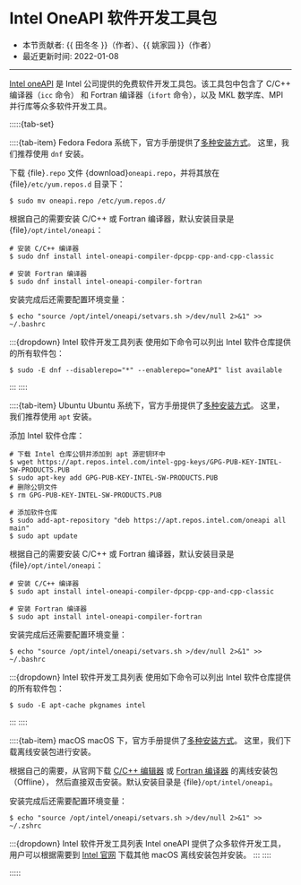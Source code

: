 # Intel OneAPI 软件开发工具包

- 本节贡献者: {{ 田冬冬 }}（作者）、{{ 姚家园 }}（作者）
- 最近更新时间: 2022-01-08

---

[Intel oneAPI](https://software.intel.com/content/www/us/en/develop/tools/oneapi.html)
是 Intel 公司提供的免费软件开发工具包。该工具包中包含了 C/C++ 编译器（`icc` 命令）
和 Fortran 编译器（`ifort` 命令），以及 MKL 数学库、MPI 并行库等众多软件开发工具。

:::::{tab-set}

::::{tab-item} Fedora
Fedora 系统下，官方手册提供了[多种安装方式](https://www.intel.com/content/www/us/en/docs/oneapi/installation-guide-linux/)。
这里，我们推荐使用 ``dnf`` 安装。

下载 {file}`.repo` 文件 {download}`oneapi.repo`，并将其放在 {file}`/etc/yum.repos.d` 目录下：
```
$ sudo mv oneapi.repo /etc/yum.repos.d/
```

根据自己的需要安装 C/C++ 或 Fortran 编译器，默认安装目录是 {file}`/opt/intel/oneapi`：
```
# 安装 C/C++ 编译器
$ sudo dnf install intel-oneapi-compiler-dpcpp-cpp-and-cpp-classic

# 安装 Fortran 编译器
$ sudo dnf install intel-oneapi-compiler-fortran
```

安装完成后还需要配置环境变量：
```
$ echo "source /opt/intel/oneapi/setvars.sh >/dev/null 2>&1" >> ~/.bashrc
```

:::{dropdown} Intel 软件开发工具列表
使用如下命令可以列出 Intel 软件仓库提供的所有软件包：
```
$ sudo -E dnf --disablerepo="*" --enablerepo="oneAPI" list available
```
:::
::::

::::{tab-item} Ubuntu
Ubuntu 系统下，官方手册提供了[多种安装方式](https://www.intel.com/content/www/us/en/docs/oneapi/installation-guide-linux/)。
这里，我们推荐使用 ``apt`` 安装。

添加 Intel 软件仓库：

```
# 下载 Intel 仓库公钥并添加到 apt 源密钥环中
$ wget https://apt.repos.intel.com/intel-gpg-keys/GPG-PUB-KEY-INTEL-SW-PRODUCTS.PUB
$ sudo apt-key add GPG-PUB-KEY-INTEL-SW-PRODUCTS.PUB
# 删除公钥文件
$ rm GPG-PUB-KEY-INTEL-SW-PRODUCTS.PUB

# 添加软件仓库
$ sudo add-apt-repository "deb https://apt.repos.intel.com/oneapi all main"
$ sudo apt update
```

根据自己的需要安装 C/C++ 或 Fortran 编译器，默认安装目录是 {file}`/opt/intel/oneapi`：
```
# 安装 C/C++ 编译器
$ sudo apt install intel-oneapi-compiler-dpcpp-cpp-and-cpp-classic

# 安装 Fortran 编译器
$ sudo apt install intel-oneapi-compiler-fortran
```

安装完成后还需要配置环境变量：
```
$ echo "source /opt/intel/oneapi/setvars.sh >/dev/null 2>&1" >> ~/.bashrc
```

:::{dropdown} Intel 软件开发工具列表
使用如下命令可以列出 Intel 软件仓库提供的所有软件包：
```
$ sudo -E apt-cache pkgnames intel
```
:::
::::

::::{tab-item} macOS
macOS 下，官方手册提供了[多种安装方式](https://www.intel.com/content/www/us/en/docs/oneapi/installation-guide-macos/)。
这里，我们下载离线安装包进行安装。

根据自己的需要，从官网下载 [C/C++ 编辑器](https://software.intel.com/content/www/us/en/develop/articles/oneapi-standalone-components.html#compilerclassic)
或 [Fortran 编译器](https://software.intel.com/content/www/us/en/develop/articles/oneapi-standalone-components.html#fortran) 的离线安装包（Offline），
然后直接双击安装。默认安装目录是 {file}`/opt/intel/oneapi`。

安装完成后还需要配置环境变量：
```
$ echo "source /opt/intel/oneapi/setvars.sh >/dev/null 2>&1" >> ~/.zshrc
```

:::{dropdown} Intel 软件开发工具列表
Intel oneAPI 提供了众多软件开发工具，用户可以根据需要到
[Intel 官网](https://software.intel.com/content/www/us/en/develop/articles/oneapi-standalone-components.html)
下载其他 macOS 离线安装包并安装。
:::
::::

:::::